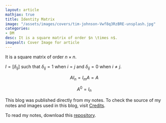 ```yaml
---
layout: article
mathjax: true
title: Identity Matrix
image: "/assets/images/covers/tim-johnson-Vwf8q3RzBRE-unsplash.jpg"
categories:
- DM
desc: It is a square matrix of order $n \times n$. 
imagealt: Cover Image for article
---
```


It is a square matrix of order $n \times n$.
























































































































































































































































































































































































































$I = [\delta_{ij}]$ such that $\delta_{ij} = 1$ when $i=j$ and $\delta_{ij} = 0$ when $i \neq j$.

























































































































































































































































































































































































































$$AI_n = I_mA = A$$
























































































































































































































































































































































































































$$A^0 = I_n$$

























































































































































































































































































































































































































This blog was published directly from my notes.
To check the source of my notes and images used in this blog, visit <a href="/credits.html" target="_blank">Credits</a>.

To read my notes, download this <a href="https://github.com/bovem/CS" target="blank">repository</a>.
